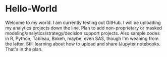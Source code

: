 # Hello-World
 
 Welcome to my world. 
 I am currently testing out GitHub.
 I will be uploading my analytics projects down the line.
 Plan to add non-proprietary or masked modeling/analytics/strategy/decision support projects.
 Also sample codes in R, Python, Tableau, Bokeh, maybe, even SAS, though I'm weaning from the latter. 
 Still learning about how to upload and share IJupyter notebooks. That's in the plan.
